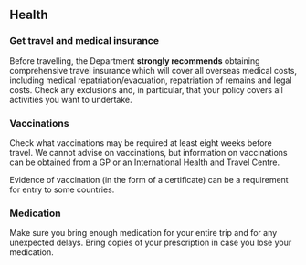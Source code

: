 ## Health

### **Get travel and medical insurance**

Before travelling, the Department **strongly recommends** obtaining comprehensive travel insurance which will cover all overseas medical costs, including medical repatriation/evacuation, repatriation of remains and legal costs. Check any exclusions and, in particular, that your policy covers all activities you want to undertake.

### **Vaccinations**

Check what vaccinations may be required at least eight weeks before travel. We cannot advise on vaccinations, but information on vaccinations can be obtained from a GP or an International Health and Travel Centre.

Evidence of vaccination (in the form of a certificate) can be a requirement for entry to some countries.

### **Medication**

Make sure you bring enough medication for your entire trip and for any unexpected delays. Bring copies of your prescription in case you lose your medication.